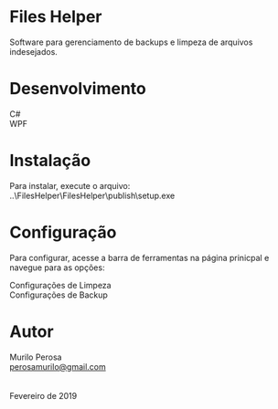 # Files Helper
Software para gerenciamento de backups e limpeza de arquivos indesejados.

# Desenvolvimento

C#<br/>
WPF<br/>

# Instalação

Para instalar, execute o arquivo: <br/> ..\FilesHelper\FilesHelper\publish\setup.exe

# Configuração

Para configurar, acesse a barra de ferramentas na página prinicpal e navegue para as opções:

Configurações de Limpeza<br/>
Configurações de Backup<br/>

# Autor

Murilo Perosa<br/>
perosamurilo@gmail.com<br/><br/><br/>
Fevereiro de 2019<br/>
